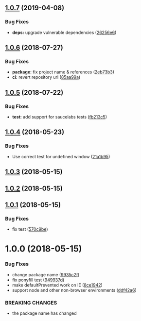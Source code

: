 <a name="1.0.7"></a>
## [1.0.7](https://github.com/kumarharsh/custom-event-polyfill/compare/v1.0.6...v1.0.7) (2019-04-08)


### Bug Fixes

* **deps:** upgrade vulnerable dependencies ([26256e6](https://github.com/kumarharsh/custom-event-polyfill/commit/26256e6))

<a name="1.0.6"></a>
## [1.0.6](https://github.com/kumarharsh/custom-event-polyfill/compare/v1.0.5...v1.0.6) (2018-07-27)


### Bug Fixes

* **package:** fix project name & references ([2eb73b3](https://github.com/kumarharsh/custom-event-polyfill/commit/2eb73b3))
* **ci:** revert repository url ([85aa99a](https://github.com/kumarharsh/custom-event-polyfill/commit/85aa99a))

<a name="1.0.5"></a>
## [1.0.5](https://github.com/kumarharsh/custom-event-polyfill/compare/v1.0.4...v1.0.5) (2018-07-22)


### Bug Fixes

* **test:** add support for saucelabs tests ([fb213c5](https://github.com/kumarharsh/custom-event-polyfill/commit/fb213c5))

<a name="1.0.4"></a>
## [1.0.4](https://github.com/kumarharsh/custom-event-polyfill/compare/v1.0.3...v1.0.4) (2018-05-23)


### Bug Fixes

* Use correct test for undefined window ([21a1b95](https://github.com/kumarharsh/custom-event-polyfill/commit/21a1b95))

<a name="1.0.3"></a>
## [1.0.3](https://github.com/kumarharsh/custom-event-polyfill/compare/v1.0.2...v1.0.3) (2018-05-15)

<a name="1.0.2"></a>
## [1.0.2](https://github.com/kumarharsh/custom-event-polyfill/compare/v1.0.1...v1.0.2) (2018-05-15)

<a name="1.0.1"></a>
## [1.0.1](https://github.com/kumarharsh/custom-event-polyfill/compare/v1.0.0...v1.0.1) (2018-05-15)


### Bug Fixes

* fix test ([570c9be](https://github.com/kumarharsh/custom-event-polyfill/commit/570c9be))

<a name="1.0.0"></a>
# 1.0.0 (2018-05-15)


### Bug Fixes

* change package name ([9935c2f](https://github.com/kumarharsh/custom-event-polyfill/commit/9935c2f))
* fix ponyfill test ([949937d](https://github.com/kumarharsh/custom-event-polyfill/commit/949937d))
* make defaultPrevented work on IE ([8ce1942](https://github.com/kumarharsh/custom-event-polyfill/commit/8ce1942))
* support node and other non-browser environments ([ddf42a6](https://github.com/kumarharsh/custom-event-polyfill/commit/ddf42a6))


### BREAKING CHANGES

* the package name has changed
